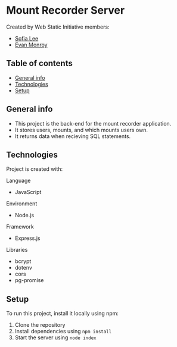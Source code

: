 # Mount Recorder Server

Created by Web Static Initiative members:

- [Sofia Lee](https://www.linkedin.com/in/sofia-lee-58b75114b/)
- [Evan Monroy](https://www.linkedin.com/in/evan-monroy-917b4a162/)

## Table of contents

- [General info](#general-info)
- [Technologies](#technologies)
- [Setup](#setup)

## General info

- This project is the back-end for the mount recorder application.
- It stores users, mounts, and which mounts users own.
- It returns data when recieving SQL statements.

## Technologies

Project is created with:

Language

- JavaScript

Environment

- Node.js

Framework

- Express.js

Libraries

- bcrypt
- dotenv
- cors
- pg-promise

## Setup

To run this project, install it locally using npm:

1. Clone the repository
2. Install dependencies using `npm install`
3. Start the server using `node index`
